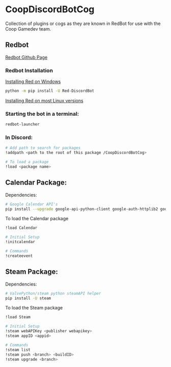 # CoopDiscordBotCog
Collection of plugins or cogs as they are known in RedBot for use with the Coop Gamedev team.

## Redbot
[Redbot Github Page](https://github.com/Cog-Creators/Red-DiscordBot)

### Redbot Installation
[Installing Red on Windows](https://red-discordbot.readthedocs.io/en/stable/install_windows.html)
```bash
python -m pip install -U Red-DiscordBot
```

[Installing Red on most Linux versions](https://red-discordbot.readthedocs.io/en/stable/install_linux_mac.html)

### Starting the bot in a terminal:
```bash
redbot-launcher
```

### In Discord:
```bash
# Add path to search for packages
!addpath <path to the root of this package /CoopDiscordBotCog>

# To load a package
!load <package name>
```
  
## Calendar Package:

Dependencies:
```bash
# Google Calendar API's
pip install --upgrade google-api-python-client google-auth-httplib2 google-auth-oauthlib

```

To load the Calendar package
```bash
!load Calendar

# Initial Setup
!initcalendar

# Commands
!createevent
```


## Steam Package:

Dependencies:
```bash
# ValvePython/steam python steamAPI helper
pip install -U steam

```

To load the Steam package
```bash
!load Steam

# Initial Setup
!steam webAPIKey <publisher webapikey>
!steam appID <appid>

# Commands
!steam list
!steam push <branch> <buildID>
!steam upgrade <branch>
```
